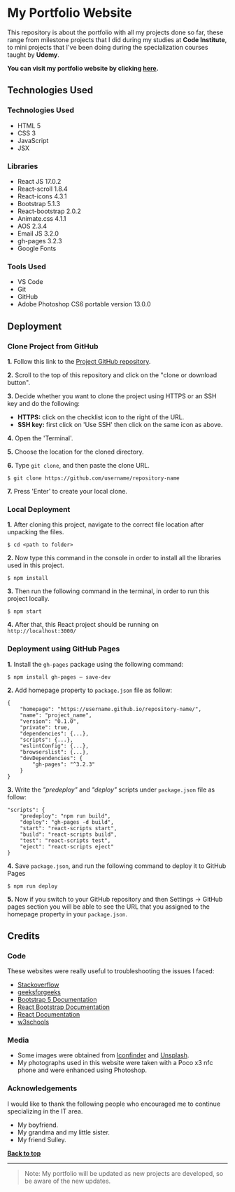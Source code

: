 # My Portfolio Website

This repository is about the portfolio with all my projects done so far, these range from milestone projects that I did during my studies at **Code Institute**, to mini projects that I've been doing during the specialization courses taught by **Udemy**.

**You can visit my portfolio website by clicking [here](https://cotebarrientos.github.io/my-portfolio/).**

## Technologies Used

### Technologies Used

- HTML 5
- CSS 3
- JavaScript
- JSX

### Libraries

- React JS 17.0.2
- React-scroll 1.8.4
- React-icons 4.3.1
- Bootstrap 5.1.3
- React-bootstrap 2.0.2
- Animate.css 4.1.1
- AOS 2.3.4
- Email JS 3.2.0
- gh-pages 3.2.3
- Google Fonts

### Tools Used

- VS Code
- Git
- GitHub
- Adobe Photoshop CS6 portable version 13.0.0

## Deployment

### Clone Project from GitHub

**1.** Follow this link to the [Project GitHub repository](https://github.com/cotebarrientos/my-portfolio).

**2.** Scroll to the top of this repository and click on the "clone or download button".

**3.** Decide whether you want to clone the project using HTTPS or an SSH key and do the following:

- **HTTPS:** click on the checklist icon to the right of the URL.
- **SSH key:** first click on 'Use SSH' then click on the same icon as above.

**4.** Open the 'Terminal'.

**5.** Choose the location for the cloned directory.

**6.** Type `git clone`, and then paste the clone URL.

    $ git clone https://github.com/username/repository-name

**7.** Press 'Enter' to create your local clone.

### Local Deployment

**1.** After cloning this project, navigate to the correct file location after unpacking the files.

    $ cd <path to folder>

**2.** Now type this command in the console in order to install all the libraries used in this project.

    $ npm install

**3.** Then run the following command in the terminal, in order to run this project locally.

    $ npm start


**4.** After that, this React project should be running on `http://localhost:3000/`

### Deployment using GitHub Pages

**1.** Install the `gh-pages` package using the following command:

    $ npm install gh-pages — save-dev

**2.** Add homepage property to `package.json` file as follow:

    {
        "homepage": "https://username.github.io/repository-name/",
        "name": "project_name",
        "version": "0.1.0",
        "private": true,
        "dependencies": {...},
        "scripts": {...},
        "eslintConfig": {...},
        "browserslist": {...},
        "devDependencies": {
            "gh-pages": "^3.2.3"
        }
    }

**3.** Write the *"predeploy"* and *"deploy"* scripts under `package.json` file as follow:

    "scripts": {
        "predeploy": "npm run build",
        "deploy": "gh-pages -d build",
        "start": "react-scripts start",
        "build": "react-scripts build",
        "test": "react-scripts test",
        "eject": "react-scripts eject"
    }

**4.** Save `package.json`, and run the following command to deploy it to GitHub Pages

    $ npm run deploy

**5.** Now if you switch to your GitHub repository and then Settings -> GitHub pages section you will be able to see the URL that you assigned to the homepage property in your `package.json`.

## Credits

### Code

These websites were really useful to troubleshooting the issues I faced:

- [Stackoverflow](https://stackoverflow.com/)
- [geeksforgeeks](https://www.geeksforgeeks.org/)
- [Bootstrap 5 Documentation](https://getbootstrap.com/docs/5.1/getting-started/introduction/)
- [React Bootstrap Documentation](https://react-bootstrap.github.io/getting-started/introduction/)
- [React Documentation](https://es.reactjs.org/)
- [w3schools](https://www.w3schools.com/)

### Media

- Some images were obtained from [Iconfinder](https://www.iconfinder.com/) and [Unsplash](https://unsplash.com/).
- My photographs used in this website were taken with a Poco x3 nfc phone and were enhanced using Photoshop.

### Acknowledgements

I would like to thank the following people who encouraged me to continue specializing in the IT area.

- My boyfriend.
- My grandma and my little sister.
- My friend Sulley.

**[Back to top](#my-portfolio-website)**

---

> Note: My portfolio will be updated as new projects are developed, so be aware of the new updates.